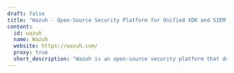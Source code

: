 ```yaml
---
draft: false
title: "Wazuh - Open-Source Security Platform for Unified XDR and SIEM Protection"
content:
  id: wazuh
  name: Wazuh
  website: https://wazuh.com/
  proxy: true
  short_description: "Wazuh is an open-source security platform that delivers unified XDR and SIEM protection for endpoints, cloud workloads, and containers, offering powerful threat hunting, behavioral analysis, and automated response capabilities."
---
```

